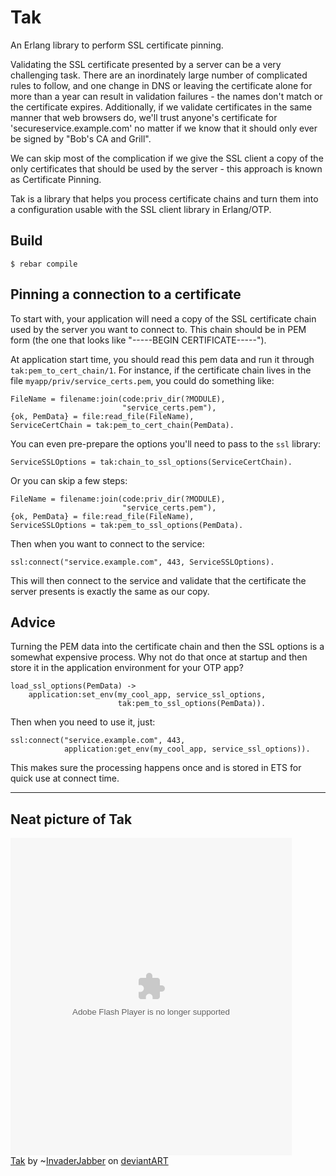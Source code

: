 Tak
===

An Erlang library to perform SSL certificate pinning.

Validating the SSL certificate presented by a server can be a very challenging task. There are an inordinately large number of complicated rules to follow, and one change in DNS or leaving the certificate alone for more than a year can result in validation failures - the names don't match or the certificate expires. Additionally, if we validate certificates in the same manner that web browsers do, we'll trust anyone's certificate for 'secureservice.example.com' no matter if we know that it should only ever be signed by "Bob's CA and Grill".

We can skip most of the complication if we give the SSL client a copy of the only certificates that should be used by the server - this approach is known as Certificate Pinning.

Tak is a library that helps you process certificate chains and turn them into a configuration usable with the SSL client library in Erlang/OTP.

Build
-----

    $ rebar compile

Pinning a connection to a certificate
-------------------------------------

To start with, your application will need a copy of the SSL certificate chain used by the server you want to connect to. This chain should be in PEM form (the one that looks like "-----BEGIN CERTIFICATE-----").

At application start time, you should read this pem data and run it through `tak:pem_to_cert_chain/1`. For instance, if the certificate chain lives in the file `myapp/priv/service_certs.pem`, you could do something like:

    FileName = filename:join(code:priv_dir(?MODULE),
                             "service_certs.pem"),
    {ok, PemData} = file:read_file(FileName),
    ServiceCertChain = tak:pem_to_cert_chain(PemData).

You can even pre-prepare the options you'll need to pass to the `ssl` library:

    ServiceSSLOptions = tak:chain_to_ssl_options(ServiceCertChain).

Or you can skip a few steps:

    FileName = filename:join(code:priv_dir(?MODULE),
                             "service_certs.pem"),
    {ok, PemData} = file:read_file(FileName),
    ServiceSSLOptions = tak:pem_to_ssl_options(PemData).

Then when you want to connect to the service:

    ssl:connect("service.example.com", 443, ServiceSSLOptions).

This will then connect to the service and validate that the certificate the server presents is exactly the same as our copy.

Advice
------

Turning the PEM data into the certificate chain and then the SSL options is a somewhat expensive process. Why not do that once at startup and then store it in the application environment for your OTP app?

    load_ssl_options(PemData) ->
        application:set_env(my_cool_app, service_ssl_options,
                            tak:pem_to_ssl_options(PemData)).

Then when you need to use it, just:

    ssl:connect("service.example.com", 443,
                application:get_env(my_cool_app, service_ssl_options)).

This makes sure the processing happens once and is stored in ETS for quick use at connect time.

----

Neat picture of Tak
-------------------

<object width="450" height="508"><param name="movie" value="http://backend.deviantart.com/embed/view.swf?1"><param name="flashvars" value="id=206804610&width=1337"><param name="allowScriptAccess" value="always"><embed src="http://backend.deviantart.com/embed/view.swf?1" type="application/x-shockwave-flash" width="450" height="508" flashvars="id=206804610&width=1337" allowscriptaccess="always"></embed></object><br><a href="http://invaderjabber.deviantart.com/art/Tak-206804610">Tak</a> by <span class="username-with-symbol u"><span class="simple-symbol">~</span><a class="u regular username" href="http://invaderjabber.deviantart.com/" >InvaderJabber</a><span class="user-symbol regular " data-quicktip-text="" data-show-tooltip=""></span></span> on <a href="http://www.deviantart.com">deviantART</a>
